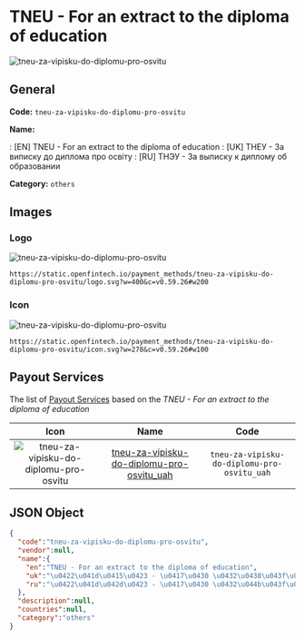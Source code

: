 
# TNEU - For an extract to the diploma of education 
![tneu-za-vipisku-do-diplomu-pro-osvitu](https://static.openfintech.io/payment_methods/tneu-za-vipisku-do-diplomu-pro-osvitu/logo.svg?w=400&c=v0.59.26#w200)  

## General 
**Code:** `tneu-za-vipisku-do-diplomu-pro-osvitu` 
 
**Name:** 
 
:	[EN] TNEU - For an extract to the diploma of education 
:	[UK] ТНЕУ - За виписку до диплома про освіту 
:	[RU] ТНЭУ - За выписку к диплому об образовании 
 
**Category:** `others` 
 

## Images 

### Logo 
![tneu-za-vipisku-do-diplomu-pro-osvitu](https://static.openfintech.io/payment_methods/tneu-za-vipisku-do-diplomu-pro-osvitu/logo.svg?w=400&c=v0.59.26#w200)  

```
https://static.openfintech.io/payment_methods/tneu-za-vipisku-do-diplomu-pro-osvitu/logo.svg?w=400&c=v0.59.26#w200
```  

### Icon 
![tneu-za-vipisku-do-diplomu-pro-osvitu](https://static.openfintech.io/payment_methods/tneu-za-vipisku-do-diplomu-pro-osvitu/icon.svg?w=278&c=v0.59.26#w100)  

```
https://static.openfintech.io/payment_methods/tneu-za-vipisku-do-diplomu-pro-osvitu/icon.svg?w=278&c=v0.59.26#w100
```  

## Payout Services 
 
The list of [Payout Services](/payout-services/) based on the _TNEU - For an extract to the diploma of education_ 

|Icon|Name|Code| 
|:---:|:---:|:---:| 
|![tneu-za-vipisku-do-diplomu-pro-osvitu](https://static.openfintech.io/payout_methods/tneu-za-vipisku-do-diplomu-pro-osvitu/icon.svg?w=278&c=v0.59.26#w40) |[tneu-za-vipisku-do-diplomu-pro-osvitu_uah](/payout-services/tneu-za-vipisku-do-diplomu-pro-osvitu_uah/)|`tneu-za-vipisku-do-diplomu-pro-osvitu_uah`| 
 

## JSON Object 

```json
{
  "code":"tneu-za-vipisku-do-diplomu-pro-osvitu",
  "vendor":null,
  "name":{
    "en":"TNEU - For an extract to the diploma of education",
    "uk":"\u0422\u041d\u0415\u0423 - \u0417\u0430 \u0432\u0438\u043f\u0438\u0441\u043a\u0443 \u0434\u043e \u0434\u0438\u043f\u043b\u043e\u043c\u0430 \u043f\u0440\u043e \u043e\u0441\u0432\u0456\u0442\u0443",
    "ru":"\u0422\u041d\u042d\u0423 - \u0417\u0430 \u0432\u044b\u043f\u0438\u0441\u043a\u0443 \u043a \u0434\u0438\u043f\u043b\u043e\u043c\u0443 \u043e\u0431 \u043e\u0431\u0440\u0430\u0437\u043e\u0432\u0430\u043d\u0438\u0438"
  },
  "description":null,
  "countries":null,
  "category":"others"
}
```  
